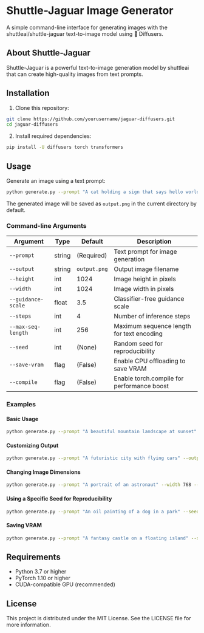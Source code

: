 # Shuttle-Jaguar Image Generator

A simple command-line interface for generating images with the shuttleai/shuttle-jaguar text-to-image model using 🧨 Diffusers.

## About Shuttle-Jaguar

Shuttle-Jaguar is a powerful text-to-image generation model by shuttleai that can create high-quality images from text prompts.

## Installation

1. Clone this repository:
```bash
git clone https://github.com/yourusername/jaguar-diffusers.git
cd jaguar-diffusers
```

2. Install required dependencies:
```bash
pip install -U diffusers torch transformers
```

## Usage

Generate an image using a text prompt:

```bash
python generate.py --prompt "A cat holding a sign that says hello world"
```

The generated image will be saved as `output.png` in the current directory by default.

### Command-line Arguments

| Argument | Type | Default | Description |
|----------|------|---------|-------------|
| `--prompt` | string | (Required) | Text prompt for image generation |
| `--output` | string | `output.png` | Output image filename |
| `--height` | int | 1024 | Image height in pixels |
| `--width` | int | 1024 | Image width in pixels |
| `--guidance-scale` | float | 3.5 | Classifier-free guidance scale |
| `--steps` | int | 4 | Number of inference steps |
| `--max-seq-length` | int | 256 | Maximum sequence length for text encoding |
| `--seed` | int | (None) | Random seed for reproducibility |
| `--save-vram` | flag | (False) | Enable CPU offloading to save VRAM |
| `--compile` | flag | (False) | Enable torch.compile for performance boost |

### Examples

#### Basic Usage
```bash
python generate.py --prompt "A beautiful mountain landscape at sunset"
```

#### Customizing Output
```bash
python generate.py --prompt "A futuristic city with flying cars" --output "future_city.png"
```

#### Changing Image Dimensions
```bash
python generate.py --prompt "A portrait of an astronaut" --width 768 --height 1024
```

#### Using a Specific Seed for Reproducibility
```bash
python generate.py --prompt "An oil painting of a dog in a park" --seed 42
```

#### Saving VRAM
```bash
python generate.py --prompt "A fantasy castle on a floating island" --save-vram
```

## Requirements

- Python 3.7 or higher
- PyTorch 1.10 or higher
- CUDA-compatible GPU (recommended)

## License

This project is distributed under the MIT License. See the LICENSE file for more information.
